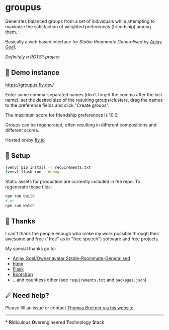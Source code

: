 # groupus

Generates balanced groups from a set of individuals while attempting to maximize the satisfaction of weighted preferences (friendship) among them.

Basically a web based interface for *Stable Roommate Generalised* by *[Anjay Goel](anjaygoel.github.io)*.

*Definitely a ROTS\* project*

## 🛝 Demo instance

https://groupus.fly.dev/

Enter some comma-separated names (don't forget the comma after the last name), set the desired size of the resulting groups/clusters, drag the names to the preference fields and click "Create groups". 

The maximum score for friendship preferences is 10.0. 

Groups can be regenerated, often resulting in different compositions and different scores.

Hosted on/by [fly.io](https://fly.io/)

## 🦘 Setup

```bash
(venv) pip install -r requirements.txt
(venv) flask run --debug
```

Static assets for production are currently included in the repo. To regenerate these files:

```bash
npm run build
# or
npm run watch
```

## 👏 Thanks

I can't thank the people enough who make my work possible through their awesome and free ("free" as in "free speech") software and free projects. 

My special thanks go to:

* [Anjay Goel/Owner avatar
Stable-Roommate-Generalised](https://github.com/AnjayGoel/Stable-Roommate-Generalised)
* [htmx](https://htmx.org/)
* [Flask](https://flask.palletsprojects.com/)
* [Bootstrap](https://getbootstrap.com/)
* ...and countless other (see `requirements.txt` and `packages.json`)

## ☄ Need help?

Please fill an issue or contact [Thomas Breitner via his website](https://thms.de/).

---

**\*** **R**idiculous **O**verengineered **T**echnology **S**tack
